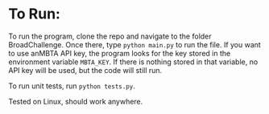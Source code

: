 # To Run:
To run the program, clone the repo and navigate to the folder BroadChallenge. Once there, type `python main.py` to run the file. If you want to use anMBTA API key, the program looks for the key stored in the environment variable `MBTA_KEY`. If there is nothing stored in that variable, no API key will be used, but the code will still run. 

To run unit tests, run `python tests.py`. 

Tested on Linux, should work anywhere. 
